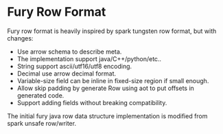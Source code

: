 # Fury Row Format
Fury row format is heavily inspired by spark tungsten row format, but with changes:
- Use arrow schema to describe meta.
- The implementation support java/C++/python/etc..
- String support ascii/utf16/utf8 encoding.
- Decimal use arrow decimal format.
- Variable-size field can be inline in fixed-size region if small enough.
- Allow skip padding by generate Row using aot to put offsets in generated code.
- Support adding fields without breaking compatibility.

The initial fury java row data structure implementation is modified from spark unsafe row/writer.
